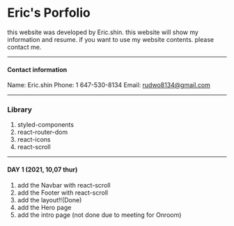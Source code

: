 # Eric's Porfolio
  this website was developed by Eric.shin. this website will show my information and resume. if you want to use my website contents. please contact me.

---------------------------

#### Contact information
Name: Eric.shin
Phone: 1 647-530-8134
Email: rudwo8134@gmail.com

---------------------------

### Library
 1. styled-components
 2. react-router-dom
 3. react-icons
 4. react-scroll


----------------------------

#### DAY 1 (2021, 10,07 thur)
 1. add the Navbar with react-scroll
 2. add the Footer with react-scroll
 3. add the layout!!(Done)
 4. add the Hero page
 5. add the intro page (not done due to meeting for Onroom)
